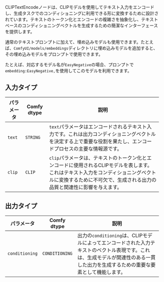 CLIPTextEncodeノードは、CLIPモデルを使用してテキスト入力をエンコードし、生成タスクでのコンディショニングに利用できる形に変換するために設計されています。テキストのトークン化とエンコードの複雑さを抽象化し、テキストベースのコンディショニングベクトルを生成するための簡潔なインターフェースを提供します。

通常のテキストプロンプトに加えて、埋め込みモデルも使用できます。たとえば、`ComfyUI/models/embeddings`ディレクトリに埋め込みモデルを追加すると、その埋め込みモデルをプロンプトで使用できます。

たとえば、対応するモデル名が`EasyNegative`の場合、プロンプトで`embedding:EasyNegative,`を使用してこのモデルを利用できます。

## 入力タイプ

| パラメータ | Comfy dtype | 説明 |
|-----------|-------------|-------------|
| `text`    | `STRING`    | `text`パラメータはエンコードされるテキスト入力です。これは出力コンディショニングベクトルを決定する上で重要な役割を果たし、エンコードプロセスの主要な情報源です。 |
| `clip`    | `CLIP`      | `clip`パラメータは、テキストのトークン化とエンコードに使用されるCLIPモデルを表します。これはテキスト入力をコンディショニングベクトルに変換するために不可欠で、生成される出力の品質と関連性に影響を与えます。 |

## 出力タイプ

| パラメータ | Comfy dtype  | 説明 |
|-----------|--------------|-------------|
| `conditioning` | `CONDITIONING` | 出力の`conditioning`は、CLIPモデルによってエンコードされた入力テキストのベクトル表現です。これは、生成モデルが関連性のある一貫した出力を生成するための重要な要素として機能します。 |